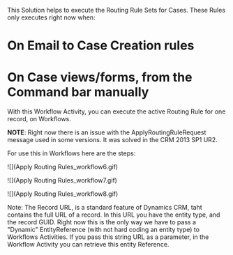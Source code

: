 This Solution helps to execute the Routing Rule Sets for Cases. 
These Rules only executes right now when:
# On Email to Case Creation rules
# On Case views/forms, from the Command bar manually

With this Workflow Activity, you can execute the active Routing Rule for one record, on Workflows.

**NOTE**: Right now there is an issue with the ApplyRoutingRuleRequest message used in some versions. It was solved in the CRM 2013 SP1 UR2.

For use this in Workflows here are the steps:

![](Apply Routing Rules_workflow6.gif)

![](Apply Routing Rules_workflow7.gif)

![](Apply Routing Rules_workflow8.gif)

Note: The  Record URL, is a standard feature of Dynamics CRM, taht contains the full URL of a record. In this URL you have the entity type, and the record GUID. Right now this is the only way we have to pass a "Dynamic" EntityReference (with not hard coding an entity type) to Workflows Activities. If you pass this string URL as a parameter, in the Workflow Activity you can retrieve this entity Reference.
